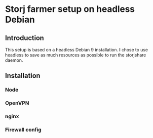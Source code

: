 # Storj farmer setup on headless Debian

## Introduction

This setup is based on a headless Debian 9 installation. I chose to 
use headless to save as much resources as possible to run the 
storjshare daemon.

## Installation

### Node

### OpenVPN

### nginx

### Firewall config
